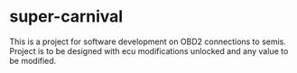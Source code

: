 # super-carnival
This is a project for software development on OBD2 connections to semis. Project is to be designed with ecu modifications
unlocked and any value to be modified.
